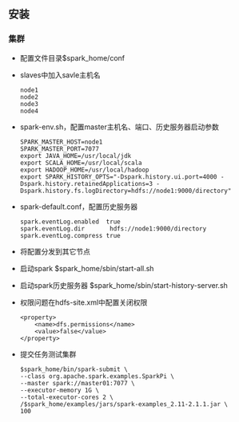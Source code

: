 ## 安装

### 集群

* 配置文件目录$spark_home/conf 

* slaves中加入savle主机名

  ```shell
  node1
  node2
  node3
  node4
  ```

* spark-env.sh，配置master主机名、端口、历史服务器启动参数

  ```shell
  SPARK_MASTER_HOST=node1
  SPARK_MASTER_PORT=7077
  export JAVA_HOME=/usr/local/jdk
  export SCALA_HOME=/usr/local/scala
  export HADOOP_HOME=/usr/local/hadoop
  export SPARK_HISTORY_OPTS="-Dspark.history.ui.port=4000 -Dspark.history.retainedApplications=3 -Dspark.history.fs.logDirectory=hdfs://node1:9000/directory"
  ```

* spark-default.conf，配置历史服务器

  ```shell
  spark.eventLog.enabled  true
  spark.eventLog.dir       hdfs://node1:9000/directory
  spark.eventLog.compress true
  ```

* 将配置分发到其它节点

* 启动spark $spark_home/sbin/start-all.sh

* 启动spark历史服务器 $spark_home/sbin/start-history-server.sh

* 权限问题在hdfs-site.xml中配置关闭权限

  ```shell
  <property>
      <name>dfs.permissions</name>
      <value>false</value>
  </property>  
  ```

* 提交任务测试集群

  ```spark
  $spark_home/bin/spark-submit \
  --class org.apache.spark.examples.SparkPi \
  --master spark://master01:7077 \
  --executor-memory 1G \
  --total-executor-cores 2 \
  /$spark_home/examples/jars/spark-examples_2.11-2.1.1.jar \
  100
  
  ```

  